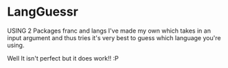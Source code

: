 # LangGuessr
USING 2 Packages franc and langs I've made my own which takes in an input argument
and thus tries it's very best to guess which language you're using.

Well It isn't perfect but it does work!! :P
